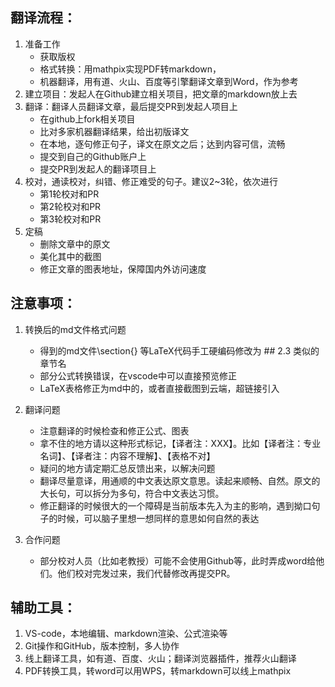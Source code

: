 ## 翻译流程：

1. 准备工作
    - 获取版权
    - 格式转换：用mathpix实现PDF转markdown，
    - 机器翻译，用有道、火山、百度等引擎翻译文章到Word，作为参考
2. 建立项目：发起人在Github建立相关项目，把文章的markdown放上去
3. 翻译：翻译人员翻译文章，最后提交PR到发起人项目上
    - 在github上fork相关项目
    - 比对多家机器翻译结果，给出初版译文
    - 在本地，逐句修正句子，译文在原文之后；达到内容可信，流畅
    - 提交到自己的Github账户上
    - 提交PR到发起人的翻译项目上
4. 校对，通读校对，纠错、修正难受的句子。建议2~3轮，依次进行
    - 第1轮校对和PR
    - 第2轮校对和PR
    - 第3轮校对和PR
5. 定稿
    - 删除文章中的原文
    - 美化其中的截图
    - 修正文章的图表地址，保障国内外访问速度    


## 注意事项：

1. 转换后的md文件格式问题
    - 得到的md文件\section{} 等LaTeX代码手工硬编码修改为 ## 2.3 类似的章节名
    - 部分公式转换错误，在vscode中可以直接预览修正
    - LaTeX表格修正为md中的，或者直接截图到云端，超链接引入
2. 翻译问题
    - 注意翻译的时候检查和修正公式、图表
    - 拿不住的地方请以这种形式标记，【译者注：XXX】。比如【译者注：专业名词】、【译者注：内容不理解】、【表格不对】
    - 疑问的地方请定期汇总反馈出来，以解决问题
    - 翻译尽量意译，用通顺的中文表达原文意思。读起来顺畅、自然。原文的大长句，可以拆分为多句，符合中文表达习惯。
    - 修正翻译的时候很大的一个障碍是当前版本先入为主的影响，遇到拗口句子的时候，可以脑子里想一想同样的意思如何自然的表达 

3. 合作问题
    - 部分校对人员（比如老教授）可能不会使用Github等，此时弄成word给他们。他们校对完发过来，我们代替修改再提交PR。


## 辅助工具：

1. VS-code，本地编辑、markdown渲染、公式渲染等
2. Git操作和GitHub，版本控制，多人协作
3. 线上翻译工具，如有道、百度、火山；翻译浏览器插件，推荐火山翻译
4. PDF转换工具，转word可以用WPS，转markdown可以线上mathpix
 